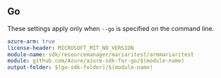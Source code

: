 ## Go

These settings apply only when `--go` is specified on the command line.

```yaml $(go) && $(track2)
azure-arm: true
license-header: MICROSOFT_MIT_NO_VERSION
module-name: sdk/resourcemanager/mariaritest/armmariaritest
module: github.com/Azure/azure-sdk-for-go/$(module-name)
output-folder: $(go-sdk-folder)/$(module-name)
```
